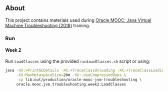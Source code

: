 ## About

This project contains materials used during [Oracle MOOC: Java Virtual Machine Troubleshooting (2018)](https://apexapps.oracle.com/pls/apex/f?p=44785:149:0::::P149_EVENT_ID:5688) training.

### Run


#### Week 2

Run `LoadClasses` using the provided `runLoadClasses.sh` script or using:
```bash
java -XX:+PrintGCDetails -XX:+TraceClassUnloading -XX:+TraceClassLoading \
     -XX:MaxMetaspaceSize=20m -XX:-UseCompressedOops \
     -cp lib:out/production/oracle-mooc-jvm-troubleshooting \
     oracle.mooc.jvm.troubleshooting.week2.LoadClasses
```
